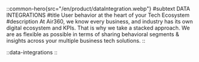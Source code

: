 ::common-hero{src="/en/product/dataIntegration.webp"}
#subtext
DATA INTEGRATIONS
#title
User behavior at the heart of your Tech Ecosystem
#description
At Air360, we know every business, and industry has its own digital ecosystem and KPIs. That is why we take a stacked approach. We are as flexible as possible in terms of sharing  behavioral segments & insights across your multiple business tech solutions.
::

::data-integrations
::